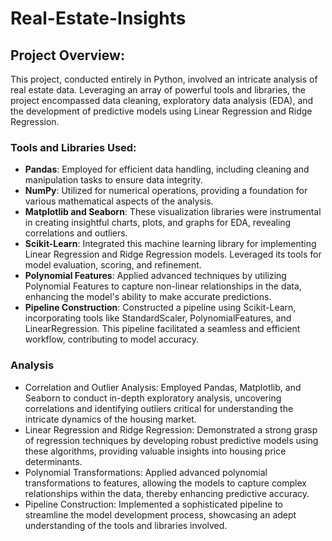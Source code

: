 # Real-Estate-Insights

## Project Overview:

This project, conducted entirely in Python, involved an intricate analysis of real estate data. Leveraging an array of powerful tools and libraries, the project encompassed data cleaning, exploratory data analysis (EDA), and the development of predictive models using Linear Regression and Ridge Regression.

### Tools and Libraries Used:

- **Pandas**: Employed for efficient data handling, including cleaning and manipulation tasks to ensure data integrity.
- **NumPy**: Utilized for numerical operations, providing a foundation for various mathematical aspects of the analysis.
- **Matplotlib and Seaborn**: These visualization libraries were instrumental in creating insightful charts, plots, and graphs for EDA, revealing correlations and outliers.
- **Scikit-Learn**: Integrated this machine learning library for implementing Linear Regression and Ridge Regression models. Leveraged its tools for model evaluation, scoring, and refinement.
- **Polynomial Features**: Applied advanced techniques by utilizing Polynomial Features to capture non-linear relationships in the data, enhancing the model's ability to make accurate predictions.
- **Pipeline Construction**: Constructed a pipeline using Scikit-Learn, incorporating tools like StandardScaler, PolynomialFeatures, and LinearRegression. This pipeline facilitated a seamless and efficient workflow, contributing to model accuracy.

### Analysis 
- Correlation and Outlier Analysis: Employed Pandas, Matplotlib, and Seaborn to conduct in-depth exploratory analysis, uncovering correlations and identifying outliers critical for understanding the intricate dynamics of the housing market.
- Linear Regression and Ridge Regression: Demonstrated a strong grasp of regression techniques by developing robust predictive models using these algorithms, providing valuable insights into housing price determinants.
- Polynomial Transformations: Applied advanced polynomial transformations to features, allowing the models to capture complex relationships within the data, thereby enhancing predictive accuracy.
- Pipeline Construction: Implemented a sophisticated pipeline to streamline the model development process, showcasing an adept understanding of the tools and libraries involved.
